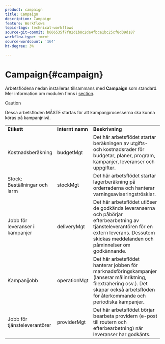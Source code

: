 ```yaml
---
product: campaign
title: Campaign
description: Campaign
feature: Workflows
topic-tags: technical-workflows
source-git-commit: b666535f7f82d1b8c2da4fbce1bc25cf8d39d187
workflow-type: tm+mt
source-wordcount: '164'
ht-degree: 3%

---
```



# Campaign{#campaign}



Arbetsflödena nedan installeras tillsammans med **Campaign** som standard. Mer information om modulen finns i [section](../../campaign/using/designing-marketing-campaigns.md).

>[!CAUTION]
>
>Dessa arbetsflöden MÅSTE startas för att kampanjprocesserna ska kunna köras på kampanjnivå.

<table> 
 <tbody> 
  <tr> 
   <td> <strong>Etikett</strong><br /> </td> 
   <td> <strong>Internt namn</strong><br /> </td> 
   <td> <strong>Beskrivning</strong><br /> </td> 
  </tr> 
  <tr> 
   <td> <span class="uicontrol">Kostnadsberäkning</span> <br /> </td> 
   <td> <span class="uicontrol">budgetMgt</span> <br /> </td> 
   <td> Det här arbetsflödet startar beräkningen av utgifts- och kostnadsrader för budgetar, planer, program, kampanjer, leveranser och uppgifter.<br /> </td> 
  </tr> 
  <tr> 
   <td> <span class="uicontrol">Stock: Beställningar och larm</span> <br /> </td> 
   <td> <span class="uicontrol">stockMgt</span> <br /> </td> 
   <td> Det här arbetsflödet startar lagerberäkning på orderraderna och hanterar varningsaviseringströsklar.<br /> </td> 
  </tr> 
  <tr> 
   <td> <span class="uicontrol">Jobb för leveranser i kampanjer</span> <br /> </td> 
   <td> <span class="uicontrol">deliveryMgt</span> <br /> </td> 
   <td> Det här arbetsflödet utlöser de godkända leveranserna och påbörjar efterbearbetning av tjänsteleverantören för en extern leverans. Dessutom skickas meddelanden och påminnelser om godkännande.<br /> </td> 
  </tr> 
  <tr> 
   <td> <span class="uicontrol">Kampanjjobb</span> <br /> </td> 
   <td> <span class="uicontrol">operationMgt</span> <br /> </td> 
   <td> Det här arbetsflödet hanterar jobben för marknadsföringskampanjer (lanserar målinriktning, filextrahering osv.). Det skapar också arbetsflöden för återkommande och periodiska kampanjer.<br /> </td> 
  </tr> 
  <tr> 
   <td> <span class="uicontrol">Jobb för tjänsteleverantörer</span> <br /> </td> 
   <td> <span class="uicontrol">providerMgt</span> <br /> </td> 
   <td> Det här arbetsflödet börjar bearbeta providern (e-post till routern och efterbearbetning) när leveranser har godkänts. <br /> </td> 
  </tr> 
 </tbody> 
</table>

